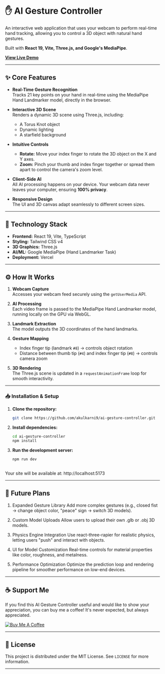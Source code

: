 # ✋ AI Gesture Controller

An interactive web application that uses your webcam to perform real-time hand tracking, allowing you to control a 3D object with natural hand gestures.  

Built with **React 19, Vite, Three.js, and Google's MediaPipe**.  
  
**[View Live Demo](https://ai-gesture-controller.vercel.app/)**

---

## ✨ Core Features

- **Real-Time Gesture Recognition**  
  Tracks 21 key points on your hand in real-time using the MediaPipe Hand Landmarker model, directly in the browser.

- **Interactive 3D Scene**  
  Renders a dynamic 3D scene using Three.js, including:  
  - A Torus Knot object  
  - Dynamic lighting  
  - A starfield background  

- **Intuitive Controls**  
  - **Rotate:** Move your index finger to rotate the 3D object on the X and Y axes.  
  - **Zoom:** Pinch your thumb and index finger together or spread them apart to control the camera's zoom level.  

- **Client-Side AI**  
  All AI processing happens on your device. Your webcam data never leaves your computer, ensuring **100% privacy**.

- **Responsive Design**  
  The UI and 3D canvas adapt seamlessly to different screen sizes.

---

## 🚀 Technology Stack

- **Frontend:** React 19, Vite, TypeScript  
- **Styling:** Tailwind CSS v4  
- **3D Graphics:** Three.js  
- **AI/ML:** Google MediaPipe (Hand Landmarker Task)  
- **Deployment:** Vercel  

---

## ⚙️ How It Works

1. **Webcam Capture**  
   Accesses your webcam feed securely using the `getUserMedia` API.

2. **AI Processing**  
   Each video frame is passed to the MediaPipe Hand Landmarker model, running locally on the GPU via WebGL.

3. **Landmark Extraction**  
   The model outputs the 3D coordinates of the hand landmarks.

4. **Gesture Mapping**  
   - Index finger tip (landmark `#8`) → controls object rotation  
   - Distance between thumb tip (`#4`) and index finger tip (`#8`) → controls camera zoom  

5. **3D Rendering**  
   The Three.js scene is updated in a `requestAnimationFrame` loop for smooth interactivity.

---

### 📥 Installation & Setup  

1. **Clone the repository:**  
   ```bash
   git clone https://github.com/akulkarni9/ai-gesture-controller.git
2. **Install dependencies:**  
   ```bash
   cd ai-gesture-controller
   npm install
3. **Run the development server:**  
   ```bash
   npm run dev
  
Your site will be available at: http://localhost:5173  

---  

## 🔮 Future Plans  
1. Expanded Gesture Library
Add more complex gestures (e.g., closed fist → change object color, "peace" sign → switch 3D models).

2. Custom Model Uploads
Allow users to upload their own .glb or .obj 3D models.

3. Physics Engine Integration
Use react-three-rapier for realistic physics, letting users "push" and interact with objects.

4. UI for Model Customization
Real-time controls for material properties like color, roughness, and metalness.

5. Performance Optimization
Optimize the prediction loop and rendering pipeline for smoother performance on low-end devices.  

 ---   

## ☕ Support Me
If you find this AI Gesture Controller useful and would like to show your appreciation, you can buy me a coffee! It's never expected, but always appreciated.

[![Buy Me A Coffee](https://cdn.buymeacoffee.com/buttons/v2/default-yellow.png)](https://www.buymeacoffee.com/akulkarni9)

---

## 📄 License
This project is distributed under the MIT License. See `LICENSE` for more information.

---




